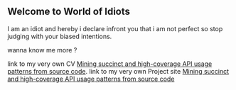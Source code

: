 ## Welcome to World of Idiots
I am an idiot and hereby i  declare infront you that i am not perfect so stop judging with your biased intentions.

wanna know me more ?

link to my very own CV [Mining succinct and high-coverage API usage patterns from source code](https://ahmad-mushtaq-ahmad.github.io/).
link to my very own Project site [Mining succinct and high-coverage API usage patterns from source code](https://cs-a-11.github.io/assignment1-Ahmad-Mushtaq-Ahmad/)
